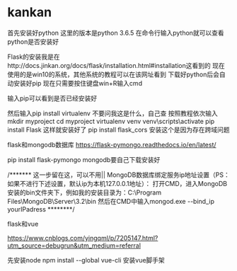 # kankan
首先安装好python 这里的版本是python 3.6.5 在命令行输入python就可以查看python是否安装好


Flask的安装我是在http://docs.jinkan.org/docs/flask/installation.html#installation这看到的
现在使用的是win10的系统，其他系统的教程可以在该网址看到
下载好python后会自动安装好pip
现在只需要按住键盘win+R输入cmd


输入pip可以看到是否已经安装好


然后输入pip install virtualenv
不要问我这是什么，自己查
按照教程依次输入
mkdir myproject
cd myproject
virtualenv venv
venv\scripts\activate
pip install Flask
这样就安装好了
pip install flask_cors
安装这个是因为存在跨域问题

flask和mongodb数据库
https://flask-pymongo.readthedocs.io/en/latest/

pip install flask-pymongo
mongodb要自己下载安装好

/******* 这一步留在这，可以不用||
MongoDB数据库绑定服务ip地址设置（PS：如果不进行下述设置，默认ip为本机127.0.0.1地址）：
打开CMD，进入MongoDB安装的bin文件夹下，例如我的安装目录为：C:\Program Files\MongoDB\Server\3.2\bin
然后在CMD中输入mongod.exe --bind_ip yourIPadress
********/

flask和vue

https://www.cnblogs.com/yingqml/p/7205147.html?utm_source=debugrun&utm_medium=referral

先安装node
npm install --global vue-cli   安装vue脚手架

